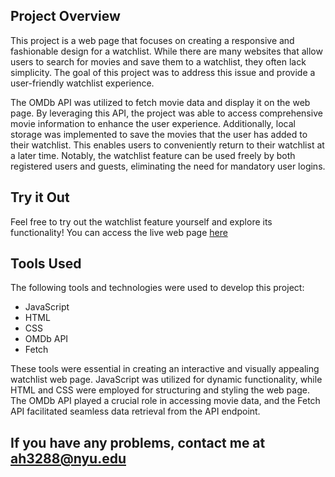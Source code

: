 ## Project Overview

This project is a web page that focuses on creating a responsive and fashionable design for a watchlist. While there are many websites that allow users to search for movies and save them to a watchlist, they often lack simplicity. The goal of this project was to address this issue and provide a user-friendly watchlist experience.

The OMDb API was utilized to fetch movie data and display it on the web page. By leveraging this API, the project was able to access comprehensive movie information to enhance the user experience. Additionally, local storage was implemented to save the movies that the user has added to their watchlist. This enables users to conveniently return to their watchlist at a later time. Notably, the watchlist feature can be used freely by both registered users and guests, eliminating the need for mandatory user logins.

## Try it Out

Feel free to try out the watchlist feature yourself and explore its functionality! You can access the live web page [here](https://favmovieslist.netlify.app/)

## Tools Used

The following tools and technologies were used to develop this project:

- JavaScript
- HTML
- CSS
- OMDb API
- Fetch

These tools were essential in creating an interactive and visually appealing watchlist web page. JavaScript was utilized for dynamic functionality, while HTML and CSS were employed for structuring and styling the web page. The OMDb API played a crucial role in accessing movie data, and the Fetch API facilitated seamless data retrieval from the API endpoint.


## If you have any problems, contact me at ah3288@nyu.edu
